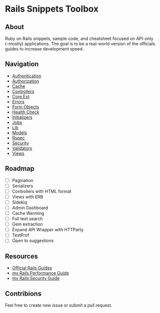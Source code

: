 # Rails Snippets Toolbox

## About

Ruby on Rails snippets, sample code, and cheatsheet focused on API-only (-mostly) applications. The goal is to be a real-world version of the officials guides to increase development speed.

## Navigation

- [Authentication](authentication)
- [Authorization](authorization)
- [Cache](cache)
- [Controllers](controllers)
- [Core Ext](core_ext)
- [Errors](errors)
- [Form Objects](form_objects)
- [Health Check](health_check)
- [Initializers](initializers)
- [Jobs](jobs)
- [Lib](lib)
- [Models](models)
- [Rspec](rspec)
- [Security](security)
- [Validators](validators)
- [Views](views)

## Roadmap

- [ ] Pagination
- [ ] Serializers
- [ ] Controllers with HTML format
- [ ] Views with ERB
- [ ] Sidekiq
- [ ] Admin Dashboard
- [ ] Cache Warming
- [ ] Full text search
- [ ] Gem extraction
- [ ] Expand API Wrapper with HTTParty
- [ ] TestProf
- [ ] Open to suggestions

## Resources

- [Official Rails Guides](https://guides.rubyonrails.org/)
- [my Rails Performance Guide](https://github.com/stevenjcumming/rails-performance-guide)
- [my Rails Security Guide](https://github.com/stevenjcumming/rails-security-guide)

## Contribions

Feel free to create new issue or submit a pull request.
